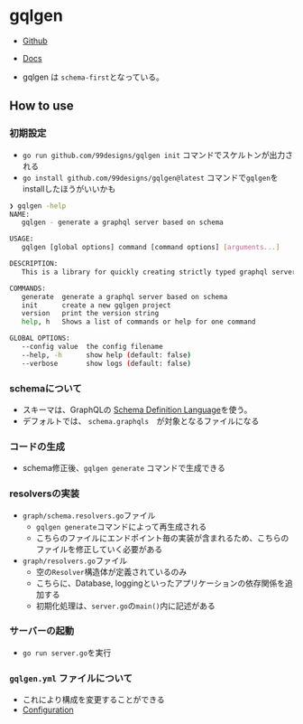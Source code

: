 # gqlgen
- [Github](https://github.com/99designs/gqlgen)
- [Docs](https://gqlgen.com/)

- gqlgen は `schema-first`となっている。 

## How to use
### 初期設定
- `go run github.com/99designs/gqlgen init` コマンドでスケルトンが出力される
- `go install github.com/99designs/gqlgen@latest` コマンドで`gqlgen`をinstallしたほうがいいかも
```sh
❯ gqlgen -help
NAME:
   gqlgen - generate a graphql server based on schema

USAGE:
   gqlgen [global options] command [command options] [arguments...]

DESCRIPTION:
   This is a library for quickly creating strictly typed graphql servers in golang. See https://gqlgen.com/ for a getting started guide.

COMMANDS:
   generate  generate a graphql server based on schema
   init      create a new gqlgen project
   version   print the version string
   help, h   Shows a list of commands or help for one command

GLOBAL OPTIONS:
   --config value  the config filename
   --help, -h      show help (default: false)
   --verbose       show logs (default: false)
```

### schemaについて
- スキーマは、GraphQLの [Schema Definition Language](https://graphql.org/learn/schema/)を使う。
- デフォルトでは、 `schema.graphqls`　が対象となるファイルになる

### コードの生成
- schema修正後、`gqlgen generate` コマンドで生成できる

### resolversの実装
- `graph/schema.resolvers.go`ファイル
  - `gqlgen generate`コマンドによって再生成される
  - こちらのファイルにエンドポイント毎の実装が含まれるため、こちらのファイルを修正していく必要がある
- `graph/resolvers.go`ファイル
  - 空の`Resolver`構造体が定義されているのみ
  - こちらに、Database, loggingといったアプリケーションの依存関係を追加する
  - 初期化処理は、`server.go`の`main()`内に記述がある

### サーバーの起動
- `go run server.go`を実行

### `gqlgen.yml` ファイルについて
- これにより構成を変更することができる
- [Configuration](https://gqlgen.com/config/)